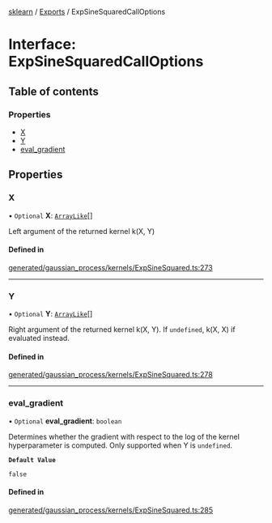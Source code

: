 [sklearn](../readme.md) / [Exports](../modules.md) / ExpSineSquaredCallOptions

# Interface: ExpSineSquaredCallOptions

## Table of contents

### Properties

- [X](ExpSineSquaredCallOptions.md#x)
- [Y](ExpSineSquaredCallOptions.md#y)
- [eval\_gradient](ExpSineSquaredCallOptions.md#eval_gradient)

## Properties

### X

• `Optional` **X**: [`ArrayLike`](../modules.md#arraylike)[]

Left argument of the returned kernel k(X, Y)

#### Defined in

[generated/gaussian_process/kernels/ExpSineSquared.ts:273](https://github.com/transitive-bullshit/scikit-learn-ts/blob/367336a/packages/sklearn/src/generated/gaussian_process/kernels/ExpSineSquared.ts#L273)

___

### Y

• `Optional` **Y**: [`ArrayLike`](../modules.md#arraylike)[]

Right argument of the returned kernel k(X, Y). If `undefined`, k(X, X) if evaluated instead.

#### Defined in

[generated/gaussian_process/kernels/ExpSineSquared.ts:278](https://github.com/transitive-bullshit/scikit-learn-ts/blob/367336a/packages/sklearn/src/generated/gaussian_process/kernels/ExpSineSquared.ts#L278)

___

### eval\_gradient

• `Optional` **eval\_gradient**: `boolean`

Determines whether the gradient with respect to the log of the kernel hyperparameter is computed. Only supported when Y is `undefined`.

**`Default Value`**

`false`

#### Defined in

[generated/gaussian_process/kernels/ExpSineSquared.ts:285](https://github.com/transitive-bullshit/scikit-learn-ts/blob/367336a/packages/sklearn/src/generated/gaussian_process/kernels/ExpSineSquared.ts#L285)
